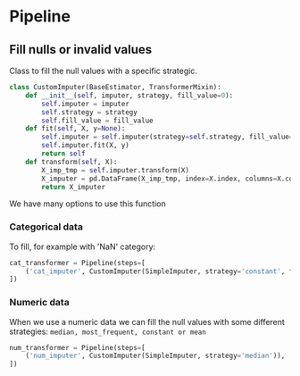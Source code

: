 # Pipeline

## Fill nulls or invalid values

Class to fill the null values with a specific strategic.

```python
class CustomImputer(BaseEstimator, TransformerMixin):
    def __init__(self, imputer, strategy, fill_value=0):
        self.imputer = imputer
        self.strategy = strategy
        self.fill_value = fill_value
    def fit(self, X, y=None):
        self.imputer = self.imputer(strategy=self.strategy, fill_value=self.fill_value)
        self.imputer.fit(X, y)
        return self
    def transform(self, X):
        X_imp_tmp = self.imputer.transform(X)
        X_imputer = pd.DataFrame(X_imp_tmp, index=X.index, columns=X.columns)
        return X_imputer
```

We have many options to use this function

### Categorical data
To fill, for example with 'NaN' category: 

```python
cat_transformer = Pipeline(steps=[
    ('cat_imputer', CustomImputer(SimpleImputer, strategy='constant', fill_value='NA')),
])
```

### Numeric data

When we use a numeric data we can fill the null values with some different strategies: ```median, most_frequent, constant or mean```

```python
num_transformer = Pipeline(steps=[
    ('num_imputer', CustomImputer(SimpleImputer, strategy='median')),
])
```